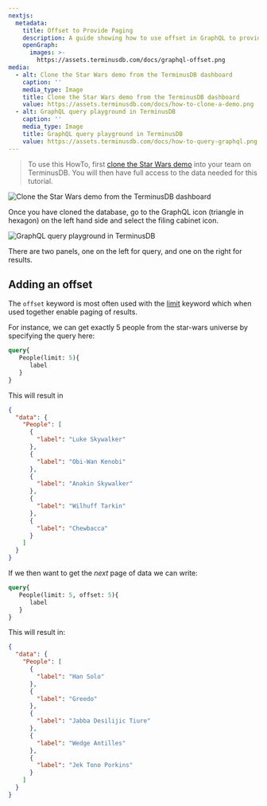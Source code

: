 ```yaml
---
nextjs:
  metadata:
    title: Offset to Provide Paging
    description: A guide showing how to use offset in GraphQL to provide pagination
    openGraph:
      images: >-
        https://assets.terminusdb.com/docs/graphql-offset.png
media:
  - alt: Clone the Star Wars demo from the TerminusDB dashboard
    caption: ''
    media_type: Image
    title: Clone the Star Wars demo from the TerminusDB dashboard
    value: https://assets.terminusdb.com/docs/how-to-clone-a-demo.png
  - alt: GraphQL query playground in TerminusDB
    caption: ''
    media_type: Image
    title: GraphQL query playground in TerminusDB
    value: https://assets.terminusdb.com/docs/how-to-query-graphql.png
---
```


> To use this HowTo, first [clone the Star Wars demo](/docs/clone-a-demo-terminuscms-project/) into your team on TerminusDB. You will then have full access to the data needed for this tutorial.

![Clone the Star Wars demo from the TerminusDB dashboard](https://assets.terminusdb.com/docs/how-to-clone-a-demo.png)

Once you have cloned the database, go to the GraphQL icon (triangle in hexagon) on the left hand side and select the filing cabinet icon.

![GraphQL query playground in TerminusDB](https://assets.terminusdb.com/docs/how-to-query-graphql.png)

There are two panels, one on the left for query, and one on the right for results.

## Adding an offset

The `offset` keyword is most often used with the [limit](/docs/limit-results-in-graphql/) keyword which when used together enable paging of results.

For instance, we can get exactly 5 people from the star-wars universe by specifying the query here:

```graphql
query{
   People(limit: 5){
      label
   }
}
```

This will result in

```json
{
  "data": {
    "People": [
      {
        "label": "Luke Skywalker"
      },
      {
        "label": "Obi-Wan Kenobi"
      },
      {
        "label": "Anakin Skywalker"
      },
      {
        "label": "Wilhuff Tarkin"
      },
      {
        "label": "Chewbacca"
      }
    ]
  }
}
```

If we then want to get the _next_ page of data we can write:

```graphql
query{
   People(limit: 5, offset: 5){
      label
   }
}
```

This will result in:

```json
{
  "data": {
    "People": [
      {
        "label": "Han Solo"
      },
      {
        "label": "Greedo"
      },
      {
        "label": "Jabba Desilijic Tiure"
      },
      {
        "label": "Wedge Antilles"
      },
      {
        "label": "Jek Tono Porkins"
      }
    ]
  }
}
```